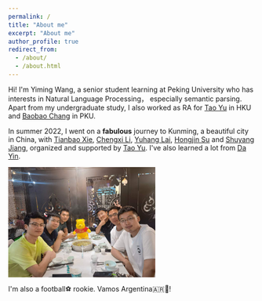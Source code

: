 ```yaml
---
permalink: /
title: "About me"
excerpt: "About me"
author_profile: true
redirect_from: 
  - /about/
  - /about.html
---
```


Hi! I'm Yiming Wang, a senior student learning at Peking University who has interests in Natural Language Processing， especially semantic parsing. Apart from my undergraduate study, I also worked as RA for [Tao Yu](https://taoyds.github.io/) in HKU and [Baobao Chang](https://cs.pku.edu.cn/info/1181/1543.htm) in PKU.

In summer 2022, I went on a <b>fabulous</b> journey to Kunming, a beautiful city in China, with [Tianbao Xie](https://tianbaoxie.com/), [Chengxi Li](https://baigker.github.io/Home-Page/), [Yuhang Lai](https://halfrot.github.io/), [Hongjin Su](https://hongjin-su.github.io/) and [Shuyang Jiang](https://scholar.google.com/citations?user=slwTiOUAAAAJ&hl=zh-CN&oi=ao), organized and supported by [Tao Yu](https://taoyds.github.io/). I've also learned a lot from [Da Yin](https://wadeyin9712.github.io/#pic_center=100x). 

<img src = "../images/KM.jpg" align="middle" width="300"></img>

I'm also a football⚽️ rookie. Vamos Argentina🇦🇷🦅!
